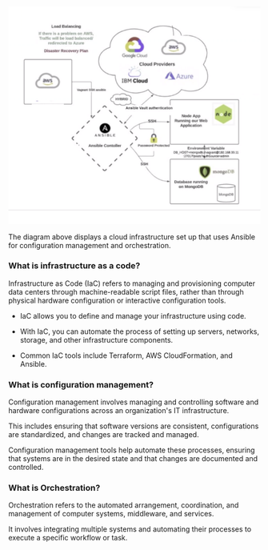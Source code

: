 ![Alt text](Images/image.png)

The diagram above displays a cloud infrastructure set up that uses Ansible for configuration management and orchestration. 

### What is infrastructure as a code?

Infrastructure as Code (IaC) refers to managing and provisioning computer data centers through machine-readable script files, rather than through physical hardware configuration or interactive configuration tools. 

- IaC allows you to define and manage your infrastructure using code. 

- With IaC, you can automate the process of setting up servers, networks, storage, and other infrastructure components. 

- Common IaC tools include Terraform, AWS CloudFormation, and Ansible.

### What is configuration management?

Configuration management involves managing and controlling software and hardware configurations across an organization's IT infrastructure. 

This includes ensuring that software versions are consistent, configurations are standardized, and changes are tracked and managed. 

Configuration management tools help automate these processes, ensuring that systems are in the desired state and that changes are documented and controlled.


### What is Orchestration?

Orchestration refers to the automated arrangement, coordination, and management of computer systems, middleware, and services. 

It involves integrating multiple systems and automating their processes to execute a specific workflow or task.